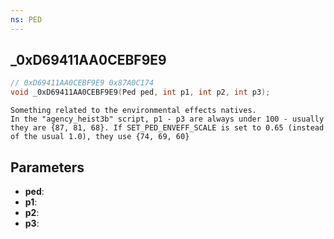 ```yaml
---
ns: PED
---
```

## _0xD69411AA0CEBF9E9

```c
// 0xD69411AA0CEBF9E9 0x87A0C174
void _0xD69411AA0CEBF9E9(Ped ped, int p1, int p2, int p3);
```

```
Something related to the environmental effects natives.  
In the "agency_heist3b" script, p1 - p3 are always under 100 - usually they are {87, 81, 68}. If SET_PED_ENVEFF_SCALE is set to 0.65 (instead of the usual 1.0), they use {74, 69, 60}  
```

## Parameters
* **ped**: 
* **p1**: 
* **p2**: 
* **p3**: 

